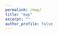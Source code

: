 ```yaml
---
permalink: /map/
title: "map"
excerpt: ""
author_profile: false
---
```


<script type='text/javascript' id='clustrmaps' src='//cdn.clustrmaps.com/map_v2.js?cl=0e1633&w=a&t=tt&d=a6iAb7ez3Wz6FmyA2Dk7WnttgXxsBmp_weXKt76zhWU&co=0b4975&cmo=3acc3a&cmn=ff5353&ct=cdd4d9'></script>